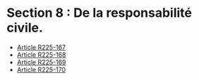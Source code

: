 # Section 8 : De la responsabilité civile.

- [Article R225-167](article-r225-167.md)
- [Article R225-168](article-r225-168.md)
- [Article R225-169](article-r225-169.md)
- [Article R225-170](article-r225-170.md)
